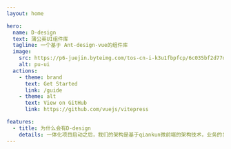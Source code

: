 ```yaml
---
layout: home

hero:
  name: D-design
  text: 蒲公英UI组件库
  tagline: 一个基于 Ant-design-vue的组件库
  image:
    src: https://p6-juejin.byteimg.com/tos-cn-i-k3u1fbpfcp/6c035bf2d77d426da46d4006eec70514~tplv-k3u1fbpfcp-watermark.image
    alt: pu-ui
  actions:
    - theme: brand
      text: Get Started
      link: /guide
    - theme: alt
      text: View on GitHub
      link: https://github.com/vuejs/vitepress

features:
  - title: 为什么会有D-design
    details: 一体化项目启动之后，我们的架构是基于qiankun微前端的架构技术，业务的复杂度上升，组件的管理变的复杂和难以维护，经过团队共创讨论，决定把公共的业务组件和基座抽离至私有Npm仓库，结合阿里云的私有Npm仓库打造而成，于是D-design诞生，第一个字母代表的是蒲公英的英文单词dandelion，design代表的是向业内优秀的前端组件库Ant-degin致敬。
---
```

